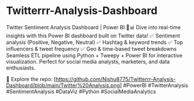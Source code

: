 # Twitterrr-Analysis-Dashboard
Twitter Sentiment Analysis Dashboard | Power BI 💬📊
Dive into real-time insights with this Power BI dashboard built on Twitter data!
✅ Sentiment analysis (Positive, Negative, Neutral)
✅ Hashtag & keyword trends
✅ Top influencers & tweet frequency
✅ Geo & time-based tweet breakdowns
Seamless ETL pipeline using Python + Tweepy + Power BI for interactive visualization.
Perfect for social media analysts, marketers, and data enthusiasts.

🔗 Explore the repo: [https://github.com/Nishu8775/Twitterrr-Analysis-Dashboard/blob/main/Twitter%20Analysis.png]
#PowerBI #TwitterAnalysis #SentimentAnalysis #DataViz #Python #SocialMediaAnalytics

